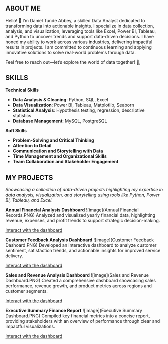 ## ABOUT ME 
Hello! 👋 I’m Daniel Tunde Abbey, a skilled Data Analyst dedicated to transforming data into actionable insights. I specialize in data collection, analysis, and visualization, leveraging tools like Excel, Power BI, Tableau, and Python to uncover trends and support data-driven decisions. I have honed my ability to work across various industries, delivering impactful results in projects. I am committed to continuous learning and applying innovative solutions to solve real-world problems through data.


Feel free to reach out—let’s explore the world of data together! 🌟, 


## SKILLS
**Technical Skills**  
- **Data Analysis & Cleaning**: Python, SQL, Excel  
- **Data Visualization**: Power BI, Tableau, Matplotlib, Seaborn  
- **Statistical Analysis**: Hypothesis testing, regression, descriptive statistics  
- **Database Management**: MySQL, PostgreSQL


**Soft Skills**  
- **Problem-Solving and Critical Thinking**  
- **Attention to Detail**  
- **Communication and Storytelling with Data**  
- **Time Management and Organizational Skills**  
- **Team Collaboration and Stakeholder Engagement**  

## MY PROJECTS
*Showcasing a collection of data-driven projects highlighting my expertise in data analysis, visualization, and storytelling using tools like Python, Power BI, Tableau, and Excel.*

**Annual Financial Analysis Dashboard**
![image](Annual Financial Records.PNG)
Analyzed and visualized yearly financial data, highlighting revenue, expenses, and profit trends to support strategic decision-making.

[Interact with the dashboard](https://app.powerbi.com/links/npYppGqAtW?ctid=f73bbd3e-2c86-40d1-8fff-d2c041f1c075&pbi_source=linkShare)


**Customer Feedback Analysis Dashboard**
![image](Customer Feedback Dashoard.PNG)
Developed an interactive dashboard to analyze customer sentiment, satisfaction trends, and actionable insights for improved service delivery.

[Interact with the dashboard](https://1drv.ms/x/c/81a758a4a49cfbb0/ERzxBBuVhMBIh7bY21f5MN0B1GbCT60BQaUNeYNP84UuYQ?e=Yp0H2p)


**Sales and Revenue Analysis Dashboard**
![image](Sales and Revenue Dashboard.PNG)
Created a comprehensive dashboard showcasing sales performance, revenue growth, and product metrics across regions and customer segments.

[Interact with the dashboard](https://1drv.ms/x/c/81a758a4a49cfbb0/EV7Fi9VVn-FNjb1MCQ1_Eb4BUqCuwC-UW9MnGuV93MZn5Q?e=g0TKNg)


**Executive Summary Finance Report**
![image](Executive Summary Dashboard.PNG)
Compiled key financial metrics into a concise report, providing stakeholders with an overview of performance through clear and impactful visualizations.

[Interact with the dashboard](https://app.powerbi.com/links/sIuaSHhriF?ctid=f73bbd3e-2c86-40d1-8fff-d2c041f1c075&pbi_source=linkShare)
